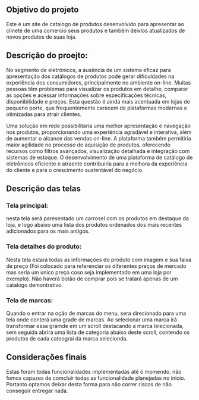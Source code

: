 ## Objetivo do projeto

Este é um site de catalogo de produtos desenvolvido para apresentar ao clinete de uma comercio seus produtos e também deixlos atualizados de novos produtos de suas loja.

## Descrição do proejto:

No segmento de eletrônicos, a ausência de um sistema eficaz para apresentação dos catálogos de produtos pode gerar dificuldades na experiência dos consumidores, principalmente no ambiente on-line. Muitas pessoas têm problemas para visualizar os produtos em detalhe, comparar as opções e acessar informações sobre especificações técnicas, disponibilidade e preços. Esta questão é ainda mais acentuada em lojas de pequeno porte, que frequentemente carecem de plataformas modernas e otimizadas para atrair clientes.

Uma solução em rede possibilitaria uma melhor apresentação e navegação nos produtos, proporcionando uma experiência agradável e interativa, além de aumentar o alcance das vendas on-line. A plataforma também permitiria maior agilidade no processo de aquisição de produtos, oferecendo recursos como filtros avançados, visualização detalhada e integração com sistemas de estoque. O desenvolvimento de uma plataforma de catálogo de eletrônicos eficiente e atraente contribuiria para a melhora da experiência do cliente e para o crescimento sustentável do negócio.

## Descrição das telas

### Tela principal:

nesta tela será paresentado um carrosel com os produtos em destaque da loja, e logo abaixo uma lista dos produtos ordenados dos mais recentes adicionados para os mais antigos.

### Tela detalhes do produto:

Nesta tela estará todas as informações do produto com imagem e sua faixa de preço (Foi colocado para referenciar os diferentes preços de mercado mas seria um unico preço coso seja implementado em uma loja por exemplo). Não haverá botão de comprar pois se tratará apenas de um catalogo demontrativo.

### Tela de marcas:

Quando o entrar na oção de marcas do menu, sera direcionado para uma tela onde conterá uma grade de marcas. Ao selecionar uma marca irá transformar essa gramde em um scroll destacando a marca lelecionada, sem seguida abrirá uma lista de categoria abaixo deste scroll, contendo os produtos de cada cateograi da marca selecionda.


## Considerações finais

Estas foram todas funcionalidades implementadas até ó momendo. não fomos capazes de comcluir todas as funcionalidade planejadas no inicio. Portanto optamos deixar desta forma para não correr riscos de não conseguir entregar nada.
